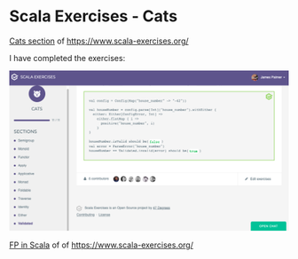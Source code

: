 # Scala Exercises - Cats

[Cats section](https://www.scala-exercises.org/cats/) of https://www.scala-exercises.org/

I have completed the exercises:


<img src="./docs/CompletedScreenshot.png" alt="Completed exercises" width="1000px"/>

[FP in Scala](https://www.scala-exercises.org/fp_in_scala/) of of https://www.scala-exercises.org/